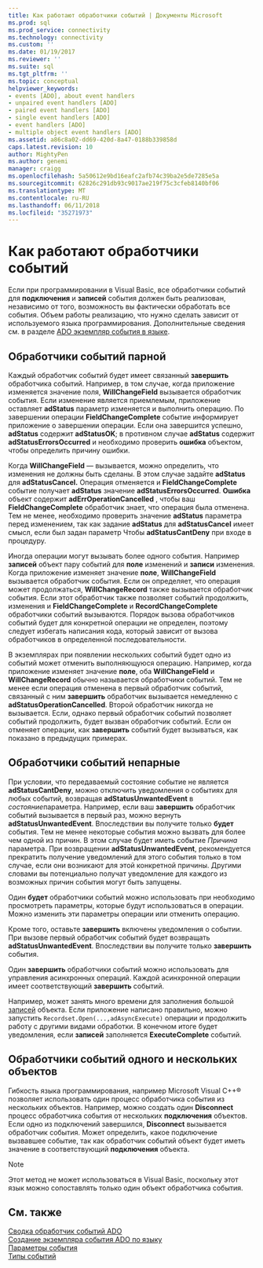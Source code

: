 ```yaml
---
title: Как работают обработчики событий | Документы Microsoft
ms.prod: sql
ms.prod_service: connectivity
ms.technology: connectivity
ms.custom: ''
ms.date: 01/19/2017
ms.reviewer: ''
ms.suite: sql
ms.tgt_pltfrm: ''
ms.topic: conceptual
helpviewer_keywords:
- events [ADO], about event handlers
- unpaired event handlers [ADO]
- paired event handlers [ADO]
- single event handlers [ADO]
- event handlers [ADO]
- multiple object event handlers [ADO]
ms.assetid: a86c8a02-dd69-420d-8a47-0188b339858d
caps.latest.revision: 10
author: MightyPen
ms.author: genemi
manager: craigg
ms.openlocfilehash: 5a50612e9bd16eafc2afb74c39ba2e5de7285e5a
ms.sourcegitcommit: 62826c291db93c9017ae219f75c3cfeb8140bf06
ms.translationtype: MT
ms.contentlocale: ru-RU
ms.lasthandoff: 06/11/2018
ms.locfileid: "35271973"
---
```

# <a name="how-event-handlers-work-together"></a>Как работают обработчики событий
Если при программировании в Visual Basic, все обработчики событий для **подключения** и **записей** события должен быть реализован, независимо от того, возможность вы фактически обработать все события. Объем работы реализацию, что нужно сделать зависит от используемого языка программирования. Дополнительные сведения см. в разделе [ADO экземпляр события в языке](../../../ado/guide/data/ado-event-instantiation-by-language.md).  
  
## <a name="paired-event-handlers"></a>Обработчики событий парной  
 Каждый обработчик событий будет имеет связанный **завершить** обработчика событий. Например, в том случае, когда приложение изменяется значение поля, **WillChangeField** вызывается обработчик события. Если изменение является приемлемым, приложение оставляет **adStatus** параметр изменяется и выполнить операцию. По завершении операции **FieldChangeComplete** событие информирует приложение о завершении операции. Если она завершится успешно, **adStatus** содержит **adStatusOK**; в противном случае **adStatus** содержит **adStatusErrorsOccurred** и необходимо проверить **ошибка** объектом, чтобы определить причину ошибки.  
  
 Когда **WillChangeField** — вызывается, можно определить, что изменения не должны быть сделаны. В этом случае задайте **adStatus** для **adStatusCancel.** Операция отменяется и **FieldChangeComplete** событие получает **adStatus** значение **adStatusErrorsOccurred**. **Ошибка** объект содержит **adErrOperationCancelled** , чтобы ваш **FieldChangeComplete** обработчик знает, что операция была отменена. Тем не менее, необходимо проверить значение **adStatus** параметра перед изменением, так как задание **adStatus** для **adStatusCancel** имеет смысл, если был задан параметр Чтобы **adStatusCantDeny** при входе в процедуру.  
  
 Иногда операции могут вызывать более одного события. Например **записей** объект пару событий для **поле** изменений и **записи** изменения. Когда приложение изменяет значение **поле**, **WillChangeField** вызывается обработчик события. Если он определяет, что операция может продолжаться, **WillChangeRecord** также вызывается обработчик события. Если этот обработчик также позволяет событий продолжить, изменения и **FieldChangeComplete** и **RecordChangeComplete** обработчики событий вызываются. Порядок вызова обработчиков событий будет для конкретной операции не определен, поэтому следует избегать написания кода, который зависит от вызова обработчиков в определенной последовательности.  
  
 В экземплярах при появлении нескольких событий будет одно из событий может отменить выполняющуюся операцию. Например, когда приложение изменяет значение **поле**, оба **WillChangeField** и **WillChangeRecord** обычно называется обработчики событий. Тем не менее если операция отменена в первый обработчик событий, связанный с ним **завершить** обработчик вызывается немедленно с **adStatusOperationCancelled**. Второй обработчик никогда не вызывается. Если, однако первый обработчик событий позволяет событий продолжить, будет вызван обработчик событий. Если он отменяет операции, как **завершить** событий будет вызываться, как показано в предыдущих примерах.  
  
## <a name="unpaired-event-handlers"></a>Обработчики событий непарные  
 При условии, что передаваемый состояние событие не является **adStatusCantDeny**, можно отключить уведомления о событиях для любых событий, возвращая **adStatusUnwantedEvent** в *состояние*параметра. Например, если ваш **завершить** обработчик событий вызывается в первый раз, можно вернуть **adStatusUnwantedEvent**. Впоследствии вы получите только **будет** события. Тем не менее некоторые события можно вызвать для более чем одной из причин. В этом случае будет иметь событие *Причина* параметра. При возвращении **adStatusUnwantedEvent**, рекомендуется прекратить получение уведомлений для этого события только в том случае, если они возникают для этой конкретной причины. Другими словами вы потенциально получат уведомление для каждого из возможных причин события могут быть запущены.  
  
 Один **будет** обработчики событий можно использовать при необходимо просмотреть параметры, которые будут использоваться в операции. Можно изменить эти параметры операции или отменить операцию.  
  
 Кроме того, оставьте **завершить** включены уведомления о событии. При вызове первый обработчик событий будет возвращать **adStatusUnwantedEvent**. Впоследствии вы получите только **завершить** события.  
  
 Один **завершить** обработчики событий можно использовать для управления асинхронных операций. Каждой асинхронной операции имеет соответствующий **завершить** событий.  
  
 Например, может занять много времени для заполнения большой [записей](../../../ado/reference/ado-api/recordset-object-ado.md) объекта. Если приложение написано правильно, можно запустить `Recordset.Open(...,adAsyncExecute)` операции и продолжить работу с другими видами обработки. В конечном итоге будет уведомления, если **записей** заполняется **ExecuteComplete** событий.  
  
## <a name="single-event-handlers-and-multiple-objects"></a>Обработчики событий одного и нескольких объектов  
 Гибкость языка программирования, например Microsoft Visual C++® позволяет использовать один процесс обработчика события из нескольких объектов. Например, можно создать один **Disconnect** процесс обработчика события от нескольких **подключения** объектов. Если одно из подключений завершился, **Disconnect** вызывается обработчик события. Может определить, какое подключение вызвавшее событие, так как обработчик событий объект будет иметь значение в соответствующий **подключения** объекта.  
  
> [!NOTE]
>  Этот метод не может использоваться в Visual Basic, поскольку этот язык можно сопоставлять только один объект обработчика события.  
  
## <a name="see-also"></a>См. также  
 [Сводка обработчик событий ADO](../../../ado/guide/data/ado-event-handler-summary.md)   
 [Создание экземпляра события ADO по языку](../../../ado/guide/data/ado-event-instantiation-by-language.md)   
 [Параметры события](../../../ado/guide/data/event-parameters.md)   
 [Типы событий](../../../ado/guide/data/types-of-events.md)
